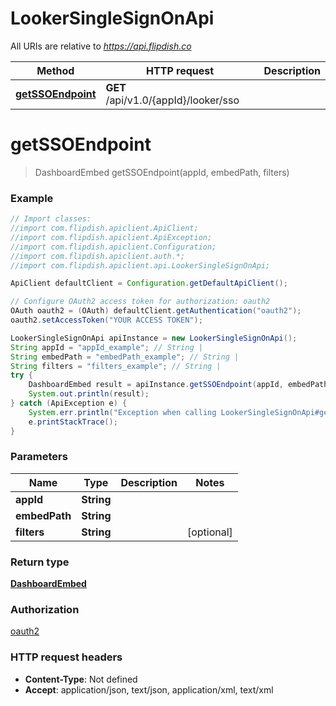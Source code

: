 # LookerSingleSignOnApi

All URIs are relative to *https://api.flipdish.co*

Method | HTTP request | Description
------------- | ------------- | -------------
[**getSSOEndpoint**](LookerSingleSignOnApi.md#getSSOEndpoint) | **GET** /api/v1.0/{appId}/looker/sso | 


<a name="getSSOEndpoint"></a>
# **getSSOEndpoint**
> DashboardEmbed getSSOEndpoint(appId, embedPath, filters)



### Example
```java
// Import classes:
//import com.flipdish.apiclient.ApiClient;
//import com.flipdish.apiclient.ApiException;
//import com.flipdish.apiclient.Configuration;
//import com.flipdish.apiclient.auth.*;
//import com.flipdish.apiclient.api.LookerSingleSignOnApi;

ApiClient defaultClient = Configuration.getDefaultApiClient();

// Configure OAuth2 access token for authorization: oauth2
OAuth oauth2 = (OAuth) defaultClient.getAuthentication("oauth2");
oauth2.setAccessToken("YOUR ACCESS TOKEN");

LookerSingleSignOnApi apiInstance = new LookerSingleSignOnApi();
String appId = "appId_example"; // String | 
String embedPath = "embedPath_example"; // String | 
String filters = "filters_example"; // String | 
try {
    DashboardEmbed result = apiInstance.getSSOEndpoint(appId, embedPath, filters);
    System.out.println(result);
} catch (ApiException e) {
    System.err.println("Exception when calling LookerSingleSignOnApi#getSSOEndpoint");
    e.printStackTrace();
}
```

### Parameters

Name | Type | Description  | Notes
------------- | ------------- | ------------- | -------------
 **appId** | **String**|  |
 **embedPath** | **String**|  |
 **filters** | **String**|  | [optional]

### Return type

[**DashboardEmbed**](DashboardEmbed.md)

### Authorization

[oauth2](../README.md#oauth2)

### HTTP request headers

 - **Content-Type**: Not defined
 - **Accept**: application/json, text/json, application/xml, text/xml

